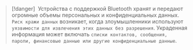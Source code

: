 
> [!danger] 
>  Устройства с поддержкой Bluetooth хранят и передают огромные объемы персональных и конфиденциальных данных. `Риск кражи данных` возникает, когда злоумышленники используют` уязвимости для извлечения этих данных без разрешения`. Украденная информация может включать `списки контактов, сообщения, пароли, финансовые данные или другие конфиденциальные данные`.

